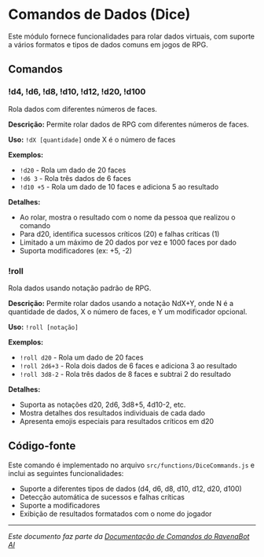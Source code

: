 # Comandos de Dados (Dice)

Este módulo fornece funcionalidades para rolar dados virtuais, com suporte a vários formatos e tipos de dados comuns em jogos de RPG.

## Comandos

### !d4, !d6, !d8, !d10, !d12, !d20, !d100

Rola dados com diferentes números de faces.

**Descrição:** Permite rolar dados de RPG com diferentes números de faces.

**Uso:** `!dX [quantidade]` onde X é o número de faces

**Exemplos:**
- `!d20` - Rola um dado de 20 faces
- `!d6 3` - Rola três dados de 6 faces
- `!d10 +5` - Rola um dado de 10 faces e adiciona 5 ao resultado

**Detalhes:**
- Ao rolar, mostra o resultado com o nome da pessoa que realizou o comando
- Para d20, identifica sucessos críticos (20) e falhas críticas (1)
- Limitado a um máximo de 20 dados por vez e 1000 faces por dado
- Suporta modificadores (ex: +5, -2)

### !roll

Rola dados usando notação padrão de RPG.

**Descrição:** Permite rolar dados usando a notação NdX+Y, onde N é a quantidade de dados, X o número de faces, e Y um modificador opcional.

**Uso:** `!roll [notação]`

**Exemplos:**
- `!roll d20` - Rola um dado de 20 faces
- `!roll 2d6+3` - Rola dois dados de 6 faces e adiciona 3 ao resultado
- `!roll 3d8-2` - Rola três dados de 8 faces e subtrai 2 do resultado

**Detalhes:**
- Suporta as notações d20, 2d6, 3d8+5, 4d10-2, etc.
- Mostra detalhes dos resultados individuais de cada dado
- Apresenta emojis especiais para resultados críticos em d20

## Código-fonte

Este comando é implementado no arquivo `src/functions/DiceCommands.js` e inclui as seguintes funcionalidades:
- Suporte a diferentes tipos de dados (d4, d6, d8, d10, d12, d20, d100)
- Detecção automática de sucessos e falhas críticas
- Suporte a modificadores
- Exibição de resultados formatados com o nome do jogador

---

*Este documento faz parte da [Documentação de Comandos do RavenaBot AI](README.md#documentação-dos-comandos)*